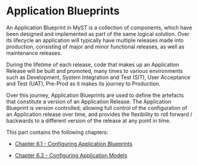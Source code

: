 # Application Blueprints
An Application Blueprint in MyST is a collection of components, which have been designed and implemented as part of the same logical solution. Over its lifecycle an application will typically have multiple releases made into production, consisting of major and minor functional releases, as well as maintenance releases. 

During the lifetime of each release, code that makes up an Application Release will be built and promoted, many times to various environments such as Development, System Integration and Test (SIT), User Acceptance and Test (UAT), Pre-Prod as it makes its journey to Production.

Over this journey, Application Blueprints are used to define the artefacts that constitute a version of an Application Release. The Application Blueprint is version controlled; allowing full control of the configuration of an Application release over time, and provides the flexibility to roll forward / backwards to a different version of the release at any point in time.

This part contains the following chapters:

* [Chapter 6.1 - Configuring Application Blueprints](/part6/6.1.configureApplicationBlueprint/6.1.0.configureApplicationBlueprint.md)   

* [Chapter 6.2 - Configuring Application Models](/part6/6.2.configureApplicationModels/6.2.0.configureApplicationModels.md)   





